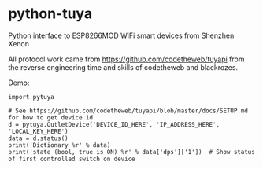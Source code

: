 # python-tuya

Python interface to ESP8266MOD WiFi smart devices from Shenzhen Xenon

All protocol work came from https://github.com/codetheweb/tuyapi from the reverse engineering time and skills of codetheweb and blackrozes.


Demo:

    import pytuya

    # See https://github.com/codetheweb/tuyapi/blob/master/docs/SETUP.md for how to get device id
    d = pytuya.OutletDevice('DEVICE_ID_HERE', 'IP_ADDRESS_HERE', 'LOCAL_KEY_HERE')
    data = d.status()
    print('Dictionary %r' % data)
    print('state (bool, true is ON) %r' % data['dps']['1'])  # Show status of first controlled switch on device

